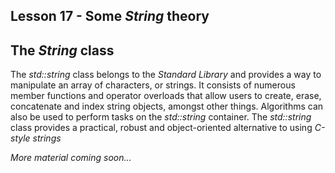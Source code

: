 ## Lesson 17 - Some _String_ theory

## The _String_ class

The _std::string_ class belongs to the _Standard Library_ and provides a way to manipulate an array of characters, or strings. It consists of numerous member functions and operator overloads that allow users to create, erase, concatenate and index string objects, amongst other things. Algorithms can also be used to perform tasks on the _std::string_ container. The _std::string_ class provides a practical, robust and object-oriented alternative to using _C-style strings_ 

_More material coming soon..._
